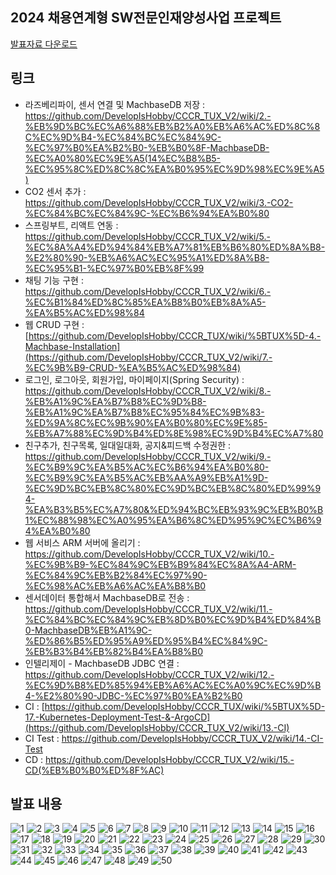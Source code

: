 ## 2024 채용연계형 SW전문인재양성사업 프로젝트

[발표자료 다운로드](https://github.com/user-attachments/files/17185633/_CCCR_TUX2_.pdf)

## 링크
- 라즈베리파이, 센서 연결 및 MachbaseDB 저장 : https://github.com/DevelopIsHobby/CCCR_TUX_V2/wiki/2.-%EB%9D%BC%EC%A6%88%EB%B2%A0%EB%A6%AC%ED%8C%8C%EC%9D%B4-%EC%84%BC%EC%84%9C-%EC%97%B0%EA%B2%B0-%EB%B0%8F-MachbaseDB-%EC%A0%80%EC%9E%A5(14%EC%B8%B5-%EC%95%8C%ED%8C%8C%EA%B0%95%EC%9D%98%EC%9E%A5)
- CO2 센서 추가 : https://github.com/DevelopIsHobby/CCCR_TUX_V2/wiki/3.-CO2-%EC%84%BC%EC%84%9C-%EC%B6%94%EA%B0%80
- 스프링부트, 리액트 연동 : https://github.com/DevelopIsHobby/CCCR_TUX_V2/wiki/5.-%EC%8A%A4%ED%94%84%EB%A7%81%EB%B6%80%ED%8A%B8-%E2%80%90-%EB%A6%AC%EC%95%A1%ED%8A%B8-%EC%95%B1-%EC%97%B0%EB%8F%99
- 채팅 기능 구현 : https://github.com/DevelopIsHobby/CCCR_TUX_V2/wiki/6.-%EC%B1%84%ED%8C%85%EA%B8%B0%EB%8A%A5-%EA%B5%AC%ED%98%84
- 웹 CRUD 구현 : [https://github.com/DevelopIsHobby/CCCR_TUX/wiki/%5BTUX%5D-4.-Machbase-Installation](https://github.com/DevelopIsHobby/CCCR_TUX_V2/wiki/7.-%EC%9B%B9-CRUD-%EA%B5%AC%ED%98%84)
- 로그인, 로그아웃, 회원가입, 마이페이지(Spring Security) : https://github.com/DevelopIsHobby/CCCR_TUX_V2/wiki/8.-%EB%A1%9C%EA%B7%B8%EC%9D%B8-%EB%A1%9C%EA%B7%B8%EC%95%84%EC%9B%83-%ED%9A%8C%EC%9B%90%EA%B0%80%EC%9E%85-%EB%A7%88%EC%9D%B4%ED%8E%98%EC%9D%B4%EC%A7%80
- 친구추가, 친구목록, 일대일대화, 공지&피드백 수정권한 : https://github.com/DevelopIsHobby/CCCR_TUX_V2/wiki/9.-%EC%B9%9C%EA%B5%AC%EC%B6%94%EA%B0%80-%EC%B9%9C%EA%B5%AC%EB%AA%A9%EB%A1%9D-%EC%9D%BC%EB%8C%80%EC%9D%BC%EB%8C%80%ED%99%94-%EA%B3%B5%EC%A7%80&%ED%94%BC%EB%93%9C%EB%B0%B1%EC%88%98%EC%A0%95%EA%B6%8C%ED%95%9C%EC%B6%94%EA%B0%80
- 웹 서비스 ARM 서버에 올리기 : https://github.com/DevelopIsHobby/CCCR_TUX_V2/wiki/10.-%EC%9B%B9-%EC%84%9C%EB%B9%84%EC%8A%A4-ARM-%EC%84%9C%EB%B2%84%EC%97%90-%EC%98%AC%EB%A6%AC%EA%B8%B0
- 센서데이터 통합해서 MachbaseDB로 전송 : https://github.com/DevelopIsHobby/CCCR_TUX_V2/wiki/11.-%EC%84%BC%EC%84%9C%EB%8D%B0%EC%9D%B4%ED%84%B0-MachbaseDB%EB%A1%9C-%ED%86%B5%ED%95%A9%ED%95%B4%EC%84%9C-%EB%B3%B4%EB%82%B4%EA%B8%B0
- 인텔리제이 - MachbaseDB JDBC 연결 : https://github.com/DevelopIsHobby/CCCR_TUX_V2/wiki/12.-%EC%9D%B8%ED%85%94%EB%A6%AC%EC%A0%9C%EC%9D%B4-%E2%80%90-JDBC-%EC%97%B0%EA%B2%B0
- CI : [https://github.com/DevelopIsHobby/CCCR_TUX/wiki/%5BTUX%5D-17.-Kubernetes-Deployment-Test-&-ArgoCD](https://github.com/DevelopIsHobby/CCCR_TUX_V2/wiki/13.-CI)
- CI Test : https://github.com/DevelopIsHobby/CCCR_TUX_V2/wiki/14.-CI-Test
- CD : https://github.com/DevelopIsHobby/CCCR_TUX_V2/wiki/15.-CD(%EB%B0%B0%ED%8F%AC)

## 발표 내용

![1](https://github.com/user-attachments/assets/ba41443a-c49a-41b9-8b45-beb0f0ae9c20)
![2](https://github.com/user-attachments/assets/8a3473e7-8d90-4ab5-80c7-7d22bfdc72e2)
![3](https://github.com/user-attachments/assets/2b5fc7a8-207d-485f-bc40-b433f56aca3e)
![4](https://github.com/user-attachments/assets/0c8d81df-dcd5-4345-aa58-a2c568578338)
![5](https://github.com/user-attachments/assets/bd5d46e8-07eb-4780-bf8c-d218cedf646e)
![6](https://github.com/user-attachments/assets/dd92a270-c51a-4965-bbf4-b406aed11e05)
![7](https://github.com/user-attachments/assets/e4aba704-2d1d-4e12-96db-0c085dba9b25)
![8](https://github.com/user-attachments/assets/023823f2-7255-48cb-8829-1cae77564a52)
![9](https://github.com/user-attachments/assets/48e980b2-11fe-417f-871f-37b3b22f8202)
![10](https://github.com/user-attachments/assets/70d2b926-7680-497e-95af-9cf26b9704dc)
![11](https://github.com/user-attachments/assets/6d80c562-d6f0-483a-adfa-788974a05f10)
![12](https://github.com/user-attachments/assets/4450ded5-85d6-4606-b88d-c21a5804978c)
![13](https://github.com/user-attachments/assets/5e37bf39-d556-458c-9d3d-cdd1dcc2dbab)
![14](https://github.com/user-attachments/assets/cc6a35fa-43f7-43ca-94ac-fc1ded1232d6)
![15](https://github.com/user-attachments/assets/445e0369-139f-4f71-bbea-6a148f0632cd)
![16](https://github.com/user-attachments/assets/b03a10c0-117c-400a-a0bf-8b1d17835e8c)
![17](https://github.com/user-attachments/assets/f4df36ad-f75e-4efb-9ae3-d49be3a7bda4)
![18](https://github.com/user-attachments/assets/8f068cb4-def5-48d3-8eb4-9e0f711066d2)
![19](https://github.com/user-attachments/assets/0e52689d-52f6-408e-bd75-c791692ab592)
![20](https://github.com/user-attachments/assets/f8491c5d-adb0-47fb-ad06-8f10205e400d)
![21](https://github.com/user-attachments/assets/b492a390-32da-4d46-92b9-f7039c9f2d70)
![22](https://github.com/user-attachments/assets/a4eef614-da07-469c-8fa8-3803a507831d)
![23](https://github.com/user-attachments/assets/b8623bc4-3609-4531-baca-53073376cd76)
![24](https://github.com/user-attachments/assets/39b35b25-16d7-4de2-b8d7-8db35cb3b36b)
![25](https://github.com/user-attachments/assets/ae1e9ab8-1ce2-4cab-b822-41afb95a0365)
![26](https://github.com/user-attachments/assets/354e06c8-875c-4575-bb64-e56716e3695a)
![27](https://github.com/user-attachments/assets/bdaaf528-cf14-47fa-8428-d1bd82eb9dc7)
![28](https://github.com/user-attachments/assets/51028791-c408-483c-a8c3-df63ff251839)
![29](https://github.com/user-attachments/assets/e88dcf19-bba7-4ad8-8792-2503525a2338)
![30](https://github.com/user-attachments/assets/efda21f3-b3cd-43c9-ac47-ce0536d3a68e)
![31](https://github.com/user-attachments/assets/16fd9ea3-4a38-426a-b02b-e986c3101817)
![32](https://github.com/user-attachments/assets/7cc7d9c3-8dcc-4a62-9898-997901635711)
![33](https://github.com/user-attachments/assets/43250ce6-f838-49d9-a4d3-7104c77709f2)
![34](https://github.com/user-attachments/assets/c313375c-e4f2-4264-a267-2ab86512fb39)
![35](https://github.com/user-attachments/assets/602f54af-b73e-4585-b00d-bde87426a994)
![36](https://github.com/user-attachments/assets/3980ef83-4b3a-4aac-8b27-60d83f7aa4e2)
![37](https://github.com/user-attachments/assets/5bc60e6b-29e7-41f4-a3c9-079e03158b24)
![38](https://github.com/user-attachments/assets/ededc365-77bd-46dc-b61d-d12fed1f11fb)
![39](https://github.com/user-attachments/assets/e7298261-0e32-4b71-b6ab-57800455093e)
![40](https://github.com/user-attachments/assets/97f8ac2a-2ad4-4c66-a48c-0df66ad160c4)
![41](https://github.com/user-attachments/assets/669f9890-488f-49b7-920e-e16b0cb33875)
![42](https://github.com/user-attachments/assets/45c9210e-84fd-4437-a05c-57a0d848bbd1)
![43](https://github.com/user-attachments/assets/84f32e55-f16b-4998-953d-21f8a11e9cea)
![44](https://github.com/user-attachments/assets/be690768-6230-4578-a1fd-9a98302549f6)
![45](https://github.com/user-attachments/assets/a5a3d67c-2d00-4ed9-968f-fd94fb62a4bf)
![46](https://github.com/user-attachments/assets/72b4c372-36ff-44b3-9ead-9c2c003ca371)
![47](https://github.com/user-attachments/assets/8991b50e-a2ef-430e-8c04-506384181ec9)
![48](https://github.com/user-attachments/assets/f0d135a3-898e-41ce-99e8-9f6a37b2837b)
![49](https://github.com/user-attachments/assets/fb8ce6a5-f556-478e-80e9-c6b573d84cd7)
![50](https://github.com/user-attachments/assets/b0458498-b908-47ee-93fb-d0af20985d8d)









